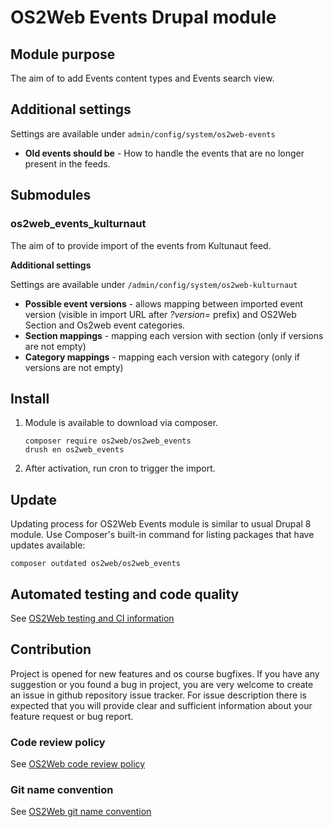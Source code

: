 # OS2Web Events Drupal module

## Module purpose

The aim of to add Events content types and Events search view.

## Additional settings
Settings are available under `admin/config/system/os2web-events`
* **Old events should be** - How to handle the events that are no longer present in the feeds.

## Submodules
### os2web_events_kulturnaut
The aim of to provide import of the events from Kultunaut feed.

**Additional settings**

Settings are available under `/admin/config/system/os2web-kulturnaut`
* **Possible event versions** - allows mapping between imported event version (visible in import URL after _?version=_ prefix) and OS2Web Section and Os2web event categories.
* **Section mappings** - mapping each version with section (only if versions are not empty)
* **Category mappings** - mapping each version with category (only if versions are not empty)


## Install

1. Module is available to download via composer.
    ```
    composer require os2web/os2web_events
    drush en os2web_events
    ```

1. After activation, run cron to trigger the import.

## Update
Updating process for OS2Web Events module is similar to usual Drupal 8 module.
Use Composer's built-in command for listing packages that have updates available:

```
composer outdated os2web/os2web_events
```

## Automated testing and code quality
See [OS2Web testing and CI information](https://github.com/OS2Web/docs#testing-and-ci)

## Contribution

Project is opened for new features and os course bugfixes.
If you have any suggestion or you found a bug in project, you are very welcome
to create an issue in github repository issue tracker.
For issue description there is expected that you will provide clear and
sufficient information about your feature request or bug report.

### Code review policy
See [OS2Web code review policy](https://github.com/OS2Web/docs#code-review)

### Git name convention
See [OS2Web git name convention](https://github.com/OS2Web/docs#git-guideline)
